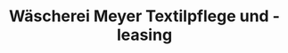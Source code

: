 ---
title: "Wäscherei Meyer Textilpflege und -leasing"
url: /nuernberg/waescherei-meyer-textilpflege-und-leasing/
shop: Wäscherei
---
